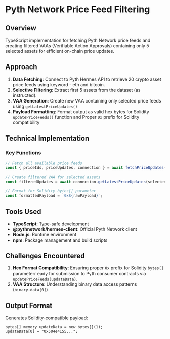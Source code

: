 # Pyth Network Price Feed Filtering

## Overview

TypeScript implementation for fetching Pyth Network price feeds and creating filtered VAAs (Verifiable Action Approvals) containing only 5 selected assets for efficient on-chain price updates.

## Approach

1. **Data Fetching**: Connect to Pyth Hermes API to retrieve 20 crypto asset price feeds using keyword - eth and bitcoin.
2. **Selective Filtering**: Extract first 5 assets from the dataset (as instructed).
3. **VAA Generation**: Create new VAA containing only selected price feeds using `getLatestPriceUpdates()`
4. **Payload Formatting**: Format output as valid hex bytes for Solidity `updatePriceFeeds()` function and  Proper `0x` prefix for Solidity compatibility 

## Technical Implementation


### Key Functions

```typescript
// Fetch all available price feeds
const { priceIds, priceUpdates, connection } = await fetchPriceUpdates();

// Create filtered VAA for selected assets
const filteredUpdates = await connection.getLatestPriceUpdates(selectedIds);

// Format for Solidity bytes[] parameter
const formattedPayload = `0x${rawPayload}`;
```

## Tools Used

- **TypeScript**: Type-safe development
- **@pythnetwork/hermes-client**: Official Pyth Network client
- **Node.js**: Runtime environment
- **npm**: Package management and build scripts

## Challenges Encountered

1. **Hex Format Compatibility**: Ensuring proper `0x` prefix for Solidity `bytes[]` parameterr eady for submission to Pyth consumer contracts via `updatePriceFeeds(updateData)`.
3. **VAA Structure**: Understanding binary data access patterns (`binary.data[0]`) 

## Output Format

Generates Solidity-compatible payload:

```solidity
bytes[] memory updateData = new bytes[](1);
updateData[0] = "0x504e4155..."; 
```

